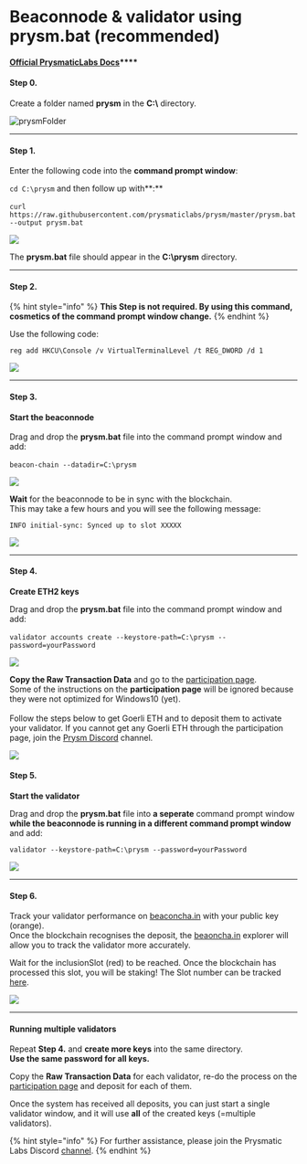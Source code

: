 # Beaconnode & validator using prysm.bat (recommended)

#### &#x20;[Official **PrysmaticLabs Docs**](https://docs.prylabs.network/docs/getting-started/)****

#### Step 0.

Create a folder named **prysm** in the **C:\\** directory.&#x20;

![prysmFolder](<../../../.gitbook/assets/image (10).png>)

****

#### **Step 1.**

Enter the following code into the **command prompt window**:

`cd C:\prysm`  and then follow up with**:** \
\
`curl https://raw.githubusercontent.com/prysmaticlabs/prysm/master/prysm.bat --output prysm.bat`

![](<../../../.gitbook/assets/image (15).png>)

The **prysm.bat** file should appear in the **C:\prysm** directory.

****

#### **Step 2.**

{% hint style="info" %}
&#x20;**This Step is not required. By using this command, cosmetics of the command prompt window change.**
{% endhint %}

Use the following code:

`reg add HKCU\Console /v VirtualTerminalLevel /t REG_DWORD /d 1`

![](<../../../.gitbook/assets/image (5).png>)

****

#### **Step 3.**&#x20;

**Start the beaconnode**\
\
Drag and drop the **prysm.bat** file into the command prompt window and add:\
&#x20;\
&#x20;`beacon-chain --datadir=C:\prysm`

![](../../../.gitbook/assets/2020-04-27\_14-38-35.gif)

**Wait** for the beaconnode to be in sync with the blockchain. \
This may take a few hours and you will see the following message:

`INFO initial-sync: Synced up to slot XXXXX`

![](<../../../.gitbook/assets/image (4).png>)

****

#### **Step 4.**

**Create ETH2 keys**

Drag and drop the **prysm.bat** file into the command prompt window and add:\
\
&#x20;`validator accounts create --keystore-path=C:\prysm --password=yourPassword`

![](../../../.gitbook/assets/2020-04-27\_14-47-29.gif)

**Copy the Raw Transaction Data** and go to the [participation page](https://prylabs.net/participate). \
Some of the instructions on the **participation page** will be ignored because they were not optimized for Windows10 (yet).\
\
Follow the steps below to get Goerli ETH and to deposit them to activate your validator. If you cannot get any Goerli ETH through the participation page, join the [Prysm Discord](https://discord.gg/wJW7Rjk) channel.

![](<../../../.gitbook/assets/image (6) (3) (1).png>)

#### **Step 5.**

**Start the validator**

Drag and drop the **prysm.bat** file into **a seperate** command prompt window **while the beaconnode is running in a different command prompt window** and add:

&#x20;`validator --keystore-path=C:\prysm --password=yourPassword`

![](../../../.gitbook/assets/2020-04-27\_15-03-21.gif)

****

#### **Step 6.**

Track your validator performance on [beaconcha.in](https://beaconcha.in/dashboard?validators=) with your public key (orange). \
Once the blockchain recognises the deposit, the [beaoncha.in](https://beaconcha.in/) explorer will allow you to track the validator more accurately.

Wait for the inclusionSlot (red) to be reached. Once the blockchain has processed this slot, you will be staking! The Slot number can be tracked [here](https://beaconcha.in/blocks).

![](<../../../.gitbook/assets/image (19).png>)

****

#### **Running multiple validators**&#x20;

Repeat **Step 4.** and **create more keys** into the same directory. \
**Use the same password for all keys.**

Copy the **Raw Transaction Data** for each validator, re-do the process on the [participation page](https://prylabs.net/participate) and deposit for each of them.

Once the system has received all deposits, you can just start a single validator window, and it will use **all** of the created keys (=multiple validators).

{% hint style="info" %}
For further assistance, please join the Prysmatic Labs Discord [channel](https://discord.gg/wJW7Rjk).
{% endhint %}



